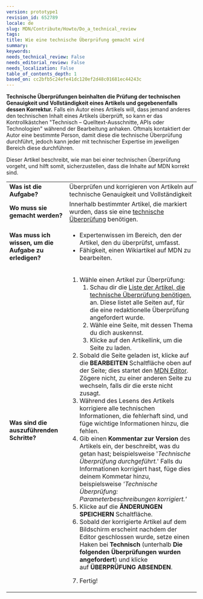 ```yaml
---
version: prototype1
revision_id: 652789
locale: de
slug: MDN/Contribute/Howto/Do_a_technical_review
tags: 
title: Wie eine technische Überprüfung gemacht wird
summary: 
keywords: 
needs_technical_review: False
needs_editorial_review: False
needs_localization: False
table_of_contents_depth: 1
based_on: cc2bfb5c24efe41dc120ef2d48c01681ec44243c
---
```

<p class="summary"><strong>Technische Überprüfungen beinhalten die Prüfung der technischen Genauigkeit und Vollständigkeit eines Artikels und gegebenenfalls dessen Korrektur.</strong> Falls ein Autor eines Artikels will, dass jemand anderes den technischen Inhalt eines Artikels überprüft, so kann er das Kontrollkästchen "Technisch – Quelltext-Ausschnitte, APIs oder Technologien" während der Bearbeitung anhaken. Oftmals kontaktiert der Autor eine bestimmte Person, damit diese die technische Überprüfung durchführt, jedoch kann jeder mit technischer Expertise im jeweiligen Bereich diese durchführen.</p>
<p><span class="seoSummary">Dieser Artikel beschreibt, wie man bei einer technischen Überprüfung vorgeht, und hilft somit, sicherzustellen, dass die Inhalte auf MDN korrekt sind.</span></p>
<table class="fullwidth-table">
 <tbody>
  <tr>
   <td><strong>Was ist die Aufgabe?</strong></td>
   <td>Überprüfen und korrigieren von Artikeln auf technische Genauigkeit und Vollständigkeit</td>
  </tr>
  <tr>
   <td><strong>Wo muss sie gemacht werden?</strong></td>
   <td>Innerhalb bestimmter Artikel, die markiert wurden, dass sie eine <a href="/de/docs/needs-review/technical">technische Überprüfung</a> benötigen.</td>
  </tr>
  <tr>
   <td><strong>Was muss ich wissen, um die Aufgabe zu erledigen?</strong></td>
   <td>
    <ul>
     <li>Expertenwissen im Bereich, den der Artikel, den du überprüfst, umfasst.</li>
     <li>Fähigkeit, einen Wikiartikel auf MDN zu bearbeiten.</li>
    </ul>
   </td>
  </tr>
  <tr>
   <td><strong>Was sind die auszuführenden Schritte?</strong></td>
   <td>
    <ol>
     <li>Wähle einen Artikel zur Überprüfung:
      <ol>
       <li>Schau dir die <a href="/de/docs/needs-review/technical">Liste der Artikel, die technische Überprüfung benötigen</a>, an. Diese listet alle Seiten auf, für die eine redaktionelle Überprüfung angefordert wurde.</li>
       <li>Wähle eine Seite, mit dessen Thema du dich auskennst.</li>
       <li>Klicke auf den Artikellink, um die Seite zu laden.</li>
      </ol>
     </li>
     <li>Sobald die Seite geladen ist, klicke auf die <strong>BEARBEITEN</strong> Schaltfläche oben auf der Seite; dies startet den <a href="/de/docs/Project:MDN/Contributing/Editoren_Anleitung">MDN Editor</a>. Zögere nicht, zu einer anderen Seite zu wechseln, falls dir die erste nicht zusagt.</li>
     <li>Während des Lesens des Artikels korrigiere alle technischen Informationen, die fehlerhaft sind, und füge wichtige Informationen hinzu, die fehlen.</li>
     <li>Gib einen <strong>Kommentar zur Version</strong> des Artikels ein, der beschreibt, was du getan hast; beispielsweise '<em>Technische Überprüfung durchgeführt.</em>' Falls du Informationen korrigiert hast, füge dies deinem Kommetar hinzu, beispielsweise <em>'Technische Überprüfung: Parameterbeschreibungen korrigiert.'</em></li>
     <li>Klicke auf die <strong>ÄNDERUNGEN SPEICHERN</strong> Schaltfläche.</li>
     <li>Sobald der korrigierte Artikel auf dem Bildschirm erscheint nachdem der Editor geschlossen wurde, setze einen Haken bei <strong>Technisch</strong> (unterhalb <strong>Die folgenden Überprüfungen wurden angefordert</strong>) und klicke auf&nbsp;<strong>ÜBERPRÜFUNG ABSENDEN</strong>.</li>
     <li>
      <p>Fertig!</p>
     </li>
    </ol>
   </td>
  </tr>
 </tbody>
</table>
<p>&nbsp;</p>

